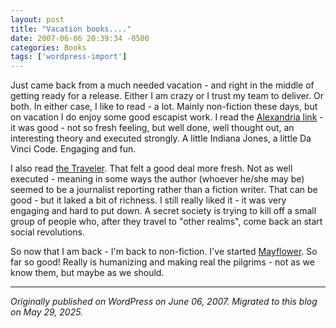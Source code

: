 ```yaml
---
layout: post
title: "Vacation books...."
date: 2007-06-06 20:39:34 -0500
categories: Books
tags: ['wordpress-import']
---
```


Just came back from a much needed vacation - and right in the middle of getting ready for a release. Either I am crazy or I trust my team to deliver. Or both. In either case, I like to read - a lot. Mainly non-fiction these days, but on vacation I do enjoy some good escapist work. I read the [Alexandria link](http://www.amazon.com/Alexandria-Link-Novel-Steve-Berry/dp/0345485750/ref=pd_bbs_sr_1/104-6151493-3534321?ie=UTF8&s=books&qid=1181161306&sr=8-1) \- it was good - not so fresh feeling, but well done, well thought out, an interesting theory and executed strongly. A little Indiana Jones, a little Da Vinci Code. Engaging and fun.

I also read [the Traveler](http://www.amazon.com/Traveler-John-Twelve-Hawks/dp/1400079292/ref=pd_bbs_sr_2/104-6151493-3534321?ie=UTF8&s=books&qid=1181161320&sr=8-2). That felt a good deal more fresh. Not as well executed - meaning in some ways the author (whoever he/she may be) seemed to be a journalist reporting rather than a fiction writer. That can be good - but it laked a bit of richness. I still really liked it - it was very engaging and hard to put down. A secret society is trying to kill off a small group of people who, after they travel to "other realms", come back an start social revolutions.

So now that I am back - I'm back to non-fiction. I've started [Mayflower](http://www.amazon.com/Mayflower-Story-Courage-Community-War/dp/0143111973/ref=pd_bbs_sr_1/104-6151493-3534321?ie=UTF8&s=books&qid=1181161562&sr=1-1). So far so good! Really is humanizing and making real the pilgrims - not as we know them, but maybe as we should.

---

*Originally published on WordPress on June 06, 2007. Migrated to this blog on May 29, 2025.*
